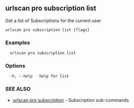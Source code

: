 ## urlscan pro subscription list

Get a list of Subscriptions for the current user

```
urlscan pro subscription list [flags]
```

### Examples

```
  urlscan pro subscription list
```

### Options

```
  -h, --help   help for list
```

### SEE ALSO

* [urlscan pro subscription](urlscan_pro_subscription.md)	 - Subscription sub-commands

